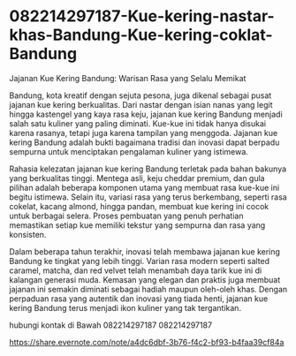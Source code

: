 # 082214297187-Kue-kering-nastar-khas-Bandung-Kue-kering-coklat-Bandung
Jajanan Kue Kering Bandung: Warisan Rasa yang Selalu Memikat

Bandung, kota kreatif dengan sejuta pesona, juga dikenal sebagai pusat jajanan kue kering berkualitas. Dari nastar dengan isian nanas yang legit hingga kastengel yang kaya rasa keju, jajanan kue kering Bandung menjadi salah satu kuliner yang paling diminati. Kue-kue ini tidak hanya disukai karena rasanya, tetapi juga karena tampilan yang menggoda. Jajanan kue kering Bandung adalah bukti bagaimana tradisi dan inovasi dapat berpadu sempurna untuk menciptakan pengalaman kuliner yang istimewa.

Rahasia kelezatan jajanan kue kering Bandung terletak pada bahan bakunya yang berkualitas tinggi. Mentega asli, keju cheddar premium, dan gula pilihan adalah beberapa komponen utama yang membuat rasa kue-kue ini begitu istimewa. Selain itu, variasi rasa yang terus berkembang, seperti rasa cokelat, kacang almond, hingga pandan, membuat kue kering ini cocok untuk berbagai selera. Proses pembuatan yang penuh perhatian memastikan setiap kue memiliki tekstur yang sempurna dan rasa yang konsisten.

Dalam beberapa tahun terakhir, inovasi telah membawa jajanan kue kering Bandung ke tingkat yang lebih tinggi. Varian rasa modern seperti salted caramel, matcha, dan red velvet telah menambah daya tarik kue ini di kalangan generasi muda. Kemasan yang elegan dan praktis juga membuat jajanan ini semakin diminati sebagai hadiah maupun oleh-oleh khas. Dengan perpaduan rasa yang autentik dan inovasi yang tiada henti, jajanan kue kering Bandung terus menjadi ikon kuliner yang tak tergantikan.

hubungi kontak di Bawah
082214297187
082214297187

https://share.evernote.com/note/a4dc6dbf-3b76-f4c2-bf93-b4faa39cf84a
